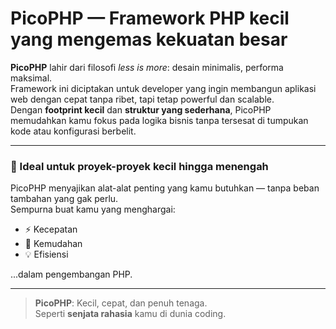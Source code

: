 # PicoPHP — Framework PHP kecil yang mengemas kekuatan besar

**PicoPHP** lahir dari filosofi _less is more_: desain minimalis, performa maksimal.  
Framework ini diciptakan untuk developer yang ingin membangun aplikasi web dengan cepat tanpa ribet, tapi tetap powerful dan scalable.  
Dengan **footprint kecil** dan **struktur yang sederhana**, PicoPHP memudahkan kamu fokus pada logika bisnis tanpa tersesat di tumpukan kode atau konfigurasi berbelit.

---

### 🔧 Ideal untuk proyek-proyek kecil hingga menengah

PicoPHP menyajikan alat-alat penting yang kamu butuhkan — tanpa beban tambahan yang gak perlu.  
Sempurna buat kamu yang menghargai:

- ⚡ Kecepatan
- 🎯 Kemudahan
- 💡 Efisiensi

...dalam pengembangan PHP.

---

> **PicoPHP**: Kecil, cepat, dan penuh tenaga.  
> Seperti **senjata rahasia** kamu di dunia coding.
